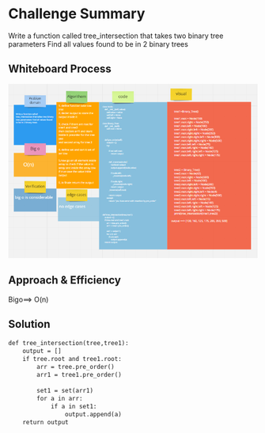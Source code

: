 # Challenge Summary


Write a function called tree_intersection that takes two binary tree parameters Find all values found to be in 2 binary trees


## Whiteboard Process
![img](code32.png)

## Approach & Efficiency
Bigo==> O(n)

## Solution

```
def tree_intersection(tree,tree1):
    output = []
    if tree.root and tree1.root:
        arr = tree.pre_order()
        arr1 = tree1.pre_order()

        set1 = set(arr1)
        for a in arr:
            if a in set1:
                output.append(a)
    return output 

```
